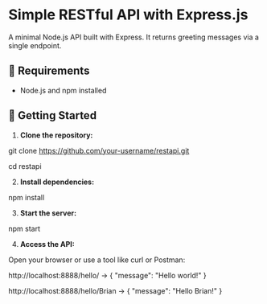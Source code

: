 # Simple RESTful API with Express.js

A minimal Node.js API built with Express. It returns greeting messages via a single endpoint.

## 🧰 Requirements

- Node.js and npm installed

## 🚀 Getting Started

1. **Clone the repository:**

git clone https://github.com/your-username/restapi.git

cd restapi

2. **Install dependencies:**

npm install

3. **Start the server:**

npm start

4. **Access the API:**

Open your browser or use a tool like curl or Postman:

  http://localhost:8888/hello/ → { "message": "Hello world!" }

  http://localhost:8888/hello/Brian → { "message": "Hello Brian!" }
